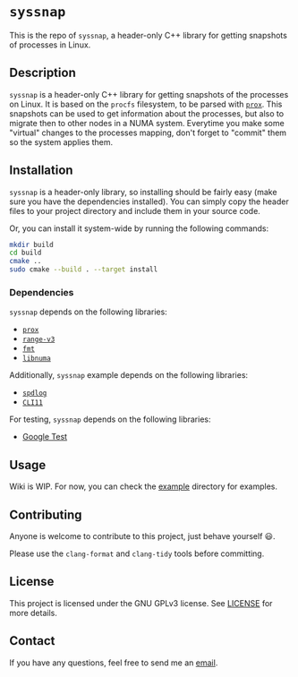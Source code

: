 # `syssnap`
This is the repo of `syssnap`, a header-only C++ library for getting snapshots of processes in Linux.

## Description
`syssnap` is a header-only C++ library for getting snapshots of the processes on Linux.
It is based on the `procfs` filesystem, to be parsed with [`prox`](https://github.com/ruben-laso/prox).
This snapshots can be used to get information about the processes, but also to migrate then to other nodes in a NUMA system.
Everytime you make some "virtual" changes to the processes mapping, don't forget to "commit" them so the system applies them.

## Installation
`syssnap` is a header-only library, so installing should be fairly easy (make sure you have the dependencies installed).
You can simply copy the header files to your project directory and include them in your source code.

Or, you can install it system-wide by running the following commands:
```bash
mkdir build
cd build
cmake ..
sudo cmake --build . --target install
```

### Dependencies
`syssnap` depends on the following libraries:
- [`prox`](https://github.com/ruben-laso/prox)
- [`range-v3`](https://github.com/ericniebler/range-v3)
- [`fmt`](https://github.com/fmtlib/fmt)
- [`libnuma`](https://man7.org/linux/man-pages/man3/numa.3.html)

Additionally, `syssnap` example depends on the following libraries:
- [`spdlog`](https://github.com/gabime/spdlog)
- [`CLI11`](https://github.com/CLIUtils/CLI11)

For testing, `syssnap` depends on the following libraries:
- [Google Test](https://github.com/google/googletest)

## Usage
Wiki is WIP. For now, you can check the [example](example) directory for examples.

## Contributing
Anyone is welcome to contribute to this project, just behave yourself :smiley:.

Please use the `clang-format` and `clang-tidy` tools before committing.

## License
This project is licensed under the GNU GPLv3 license. See [LICENSE](LICENSE) for more details.

## Contact
If you have any questions, feel free to send me an [email](mailto:laso@par.tuwien.ac.at).